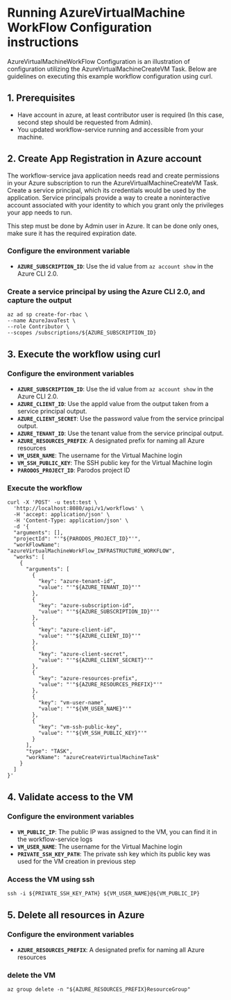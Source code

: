 # Running AzureVirtualMachine WorkFlow Configuration instructions

AzureVirtualMachineWorkFlow Configuration is an illustration of configuration utilizing the AzureVirtualMachineCreateVM Task.
Below are guidelines on executing this example workflow configuration using curl.

## 1. Prerequisites

* Have account in azure, at least contributor user is required (In this case, second step should be requested from Admin).
* You updated workflow-service running and accessible from your machine.

## 2. Create App Registration in Azure account

The workflow-service java application needs read and create permissions in your Azure subscription to run the AzureVirtualMachineCreateVM Task. Create a service principal, which its credentials would be used by the application. Service principals provide a way to create a noninteractive account associated with your identity to which you grant only the privileges your app needs to run.

This step must be done by Admin user in Azure.
It can be done only ones, make sure it has the required expiration date.

### Configure the environment variable

- **`AZURE_SUBSCRIPTION_ID`**: Use the id value from `az account show` in the Azure CLI 2.0.

### Create a service principal by using the Azure CLI 2.0, and capture the output

```shell
az ad sp create-for-rbac \
--name AzureJavaTest \
--role Contributor \
--scopes /subscriptions/${AZURE_SUBSCRIPTION_ID}
```

## 3. Execute the workflow using curl

### Configure the environment variables

- **`AZURE_SUBSCRIPTION_ID`**: Use the id value from `az account show` in the Azure CLI 2.0.
- **`AZURE_CLIENT_ID`**: Use the appId value from the output taken from a service principal output.
- **`AZURE_CLIENT_SECRET`**: Use the password value from the service principal output.
- **`AZURE_TENANT_ID`**: Use the tenant value from the service principal output.
- **`AZURE_RESOURCES_PREFIX`**: A designated prefix for naming all Azure resources
- **`VM_USER_NAME`**: The username for the Virtual Machine login
- **`VM_SSH_PUBLIC_KEY`**: The SSH public key for the Virtual Machine login
- **`PARODOS_PROJECT_ID`**: Parodos project ID

### Execute the workflow

```shell
curl -X 'POST' -u test:test \
  'http://localhost:8080/api/v1/workflows' \
  -H 'accept: application/json' \
  -H 'Content-Type: application/json' \
  -d '{
  "arguments": [],
  "projectId": "'"${PARODOS_PROJECT_ID}"'",
  "workFlowName": "azureVirtualMachineWorkFlow_INFRASTRUCTURE_WORKFLOW",
  "works": [
    {
      "arguments": [
        {
          "key": "azure-tenant-id",
          "value": "'"${AZURE_TENANT_ID}"'"
        },
        {
          "key": "azure-subscription-id",
          "value": "'"${AZURE_SUBSCRIPTION_ID}"'"
        },
        {
          "key": "azure-client-id",
          "value": "'"${AZURE_CLIENT_ID}"'"
        },
        {
          "key": "azure-client-secret",
          "value": "'"${AZURE_CLIENT_SECRET}"'"
        },
        {
          "key": "azure-resources-prefix",
          "value": "'"${AZURE_RESOURCES_PREFIX}"'"
        },
        {
          "key": "vm-user-name",
          "value": "'"${VM_USER_NAME}"'"
        },
        {
          "key": "vm-ssh-public-key",
          "value": "'"${VM_SSH_PUBLIC_KEY}"'"
        }
      ],
      "type": "TASK",
      "workName": "azureCreateVirtualMachineTask"
    }
  ]
}'
```
## 4. Validate access to the VM

### Configure the environment variables

- **`VM_PUBLIC_IP`**: The public IP was assigned to the VM, you can find it in the workflow-service logs
- **`VM_USER_NAME`**: The username for the Virtual Machine login
- **`PRIVATE_SSH_KEY_PATH`**: The private ssh key which its public key was used for the VM creation in previous step

### Access the VM using ssh

```shell
ssh -i ${PRIVATE_SSH_KEY_PATH} ${VM_USER_NAME}@${VM_PUBLIC_IP}
```
## 5. Delete all resources in Azure

### Configure the environment variables

- **`AZURE_RESOURCES_PREFIX`**: A designated prefix for naming all Azure resources

### delete the VM

```shell
az group delete -n "${AZURE_RESOURCES_PREFIX}ResourceGroup"
```

